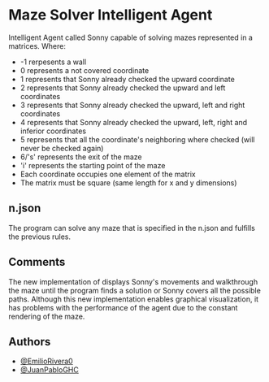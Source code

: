 # Maze Solver Intelligent Agent

Intelligent Agent called Sonny capable of solving mazes represented in a matrices. Where: 
- -1 rerpesents a wall
- 0 represents a not covered coordinate
- 1 represents that Sonny already checked the upward coordinate 
- 2 represents that Sonny already checked the upward and left coordinates
- 3 represents that Sonny already checked the upward, left and right coordinates
- 4 represents that Sonny already checked the upward, left, right and inferior coordinates
- 5 represents that all the coordinate's neighboring where checked (will never be checked again)
- 6/'s' represents the exit of the maze
- 'i' represents the starting point of the maze
- Each coordinate occupies one element of the matrix
- The matrix must be square (same length for x and y dimensions)
## n.json
The program can solve any maze that is specified in the n.json and fulfills the previous rules.
## Comments
The new implementation of displays Sonny's movements and walkthrough the maze until the program finds a solution or Sonny covers all the possible paths.
Although this new implementation enables graphical visualization, it has problems with the performance of the agent due to the constant rendering of the maze.
## Authors

- [@EmilioRivera0](https://github.com/EmilioRivera0)
- [@JuanPabloGHC](https://github.com/JuanPabloGHC)
